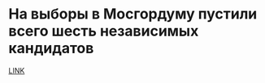 # На выборы в Мосгордуму пустили всего шесть независимых кандидатов



[LINK](https://varlamov.ru/3519910.html)